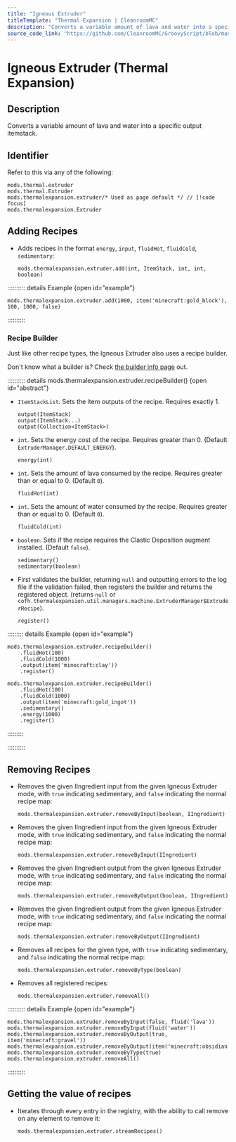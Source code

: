 ```yaml
---
title: "Igneous Extruder"
titleTemplate: "Thermal Expansion | CleanroomMC"
description: "Converts a variable amount of lava and water into a specific output itemstack."
source_code_link: "https://github.com/CleanroomMC/GroovyScript/blob/master/src/main/java/com/cleanroommc/groovyscript/compat/mods/thermalexpansion/machine/Extruder.java"
---
```


# Igneous Extruder (Thermal Expansion)

## Description

Converts a variable amount of lava and water into a specific output itemstack.

## Identifier

Refer to this via any of the following:

```groovy:no-line-numbers {3}
mods.thermal.extruder
mods.thermal.Extruder
mods.thermalexpansion.extruder/* Used as page default */ // [!code focus]
mods.thermalexpansion.Extruder
```


## Adding Recipes

- Adds recipes in the format `energy`, `input`, `fluidHot`, `fluidCold`, `sedimentary`:

    ```groovy:no-line-numbers
    mods.thermalexpansion.extruder.add(int, ItemStack, int, int, boolean)
    ```

:::::::::: details Example {open id="example"}
```groovy:no-line-numbers
mods.thermalexpansion.extruder.add(1000, item('minecraft:gold_block'), 100, 1000, false)
```

::::::::::

### Recipe Builder

Just like other recipe types, the Igneous Extruder also uses a recipe builder.

Don't know what a builder is? Check [the builder info page](../../introduction/builder.md) out.

:::::::::: details mods.thermalexpansion.extruder.recipeBuilder() {open id="abstract"}
- `ItemStackList`. Sets the item outputs of the recipe. Requires exactly 1.

    ```groovy:no-line-numbers
    output(ItemStack)
    output(ItemStack...)
    output(Collection<ItemStack>)
    ```

- `int`. Sets the energy cost of the recipe. Requires greater than 0. (Default `ExtruderManager.DEFAULT_ENERGY`).

    ```groovy:no-line-numbers
    energy(int)
    ```

- `int`. Sets the amount of lava consumed by the recipe. Requires greater than or equal to 0. (Default `0`).

    ```groovy:no-line-numbers
    fluidHot(int)
    ```

- `int`. Sets the amount of water consumed by the recipe. Requires greater than or equal to 0. (Default `0`).

    ```groovy:no-line-numbers
    fluidCold(int)
    ```

- `boolean`. Sets if the recipe requires the Clastic Deposition augment installed. (Default `false`).

    ```groovy:no-line-numbers
    sedimentary()
    sedimentary(boolean)
    ```

- First validates the builder, returning `null` and outputting errors to the log file if the validation failed, then registers the builder and returns the registered object. (returns `null` or `cofh.thermalexpansion.util.managers.machine.ExtruderManager$ExtruderRecipe`).

    ```groovy:no-line-numbers
    register()
    ```

::::::::: details Example {open id="example"}
```groovy:no-line-numbers
mods.thermalexpansion.extruder.recipeBuilder()
    .fluidHot(100)
    .fluidCold(1000)
    .output(item('minecraft:clay'))
    .register()

mods.thermalexpansion.extruder.recipeBuilder()
    .fluidHot(100)
    .fluidCold(1000)
    .output(item('minecraft:gold_ingot'))
    .sedimentary()
    .energy(1000)
    .register()
```

:::::::::

::::::::::

## Removing Recipes

- Removes the given IIngredient input from the given Igneous Extruder mode, with `true` indicating sedimentary, and `false` indicating the normal recipe map:

    ```groovy:no-line-numbers
    mods.thermalexpansion.extruder.removeByInput(boolean, IIngredient)
    ```

- Removes the given IIngredient input from the given Igneous Extruder mode, with `true` indicating sedimentary, and `false` indicating the normal recipe map:

    ```groovy:no-line-numbers
    mods.thermalexpansion.extruder.removeByInput(IIngredient)
    ```

- Removes the given IIngredient output from the given Igneous Extruder mode, with `true` indicating sedimentary, and `false` indicating the normal recipe map:

    ```groovy:no-line-numbers
    mods.thermalexpansion.extruder.removeByOutput(boolean, IIngredient)
    ```

- Removes the given IIngredient output from the given Igneous Extruder mode, with `true` indicating sedimentary, and `false` indicating the normal recipe map:

    ```groovy:no-line-numbers
    mods.thermalexpansion.extruder.removeByOutput(IIngredient)
    ```

- Removes all recipes for the given type, with `true` indicating sedimentary, and `false` indicating the normal recipe map:

    ```groovy:no-line-numbers
    mods.thermalexpansion.extruder.removeByType(boolean)
    ```

- Removes all registered recipes:

    ```groovy:no-line-numbers
    mods.thermalexpansion.extruder.removeAll()
    ```

:::::::::: details Example {open id="example"}
```groovy:no-line-numbers
mods.thermalexpansion.extruder.removeByInput(false, fluid('lava'))
mods.thermalexpansion.extruder.removeByInput(fluid('water'))
mods.thermalexpansion.extruder.removeByOutput(true, item('minecraft:gravel'))
mods.thermalexpansion.extruder.removeByOutput(item('minecraft:obsidian'))
mods.thermalexpansion.extruder.removeByType(true)
mods.thermalexpansion.extruder.removeAll()
```

::::::::::

## Getting the value of recipes

- Iterates through every entry in the registry, with the ability to call remove on any element to remove it:

    ```groovy:no-line-numbers
    mods.thermalexpansion.extruder.streamRecipes()
    ```
